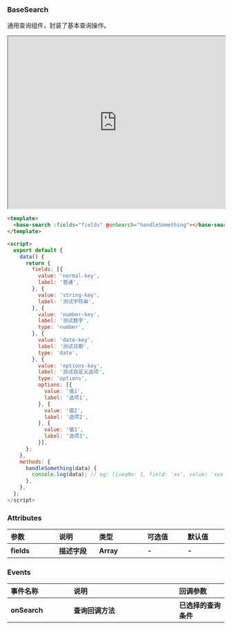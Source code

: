 ### BaseSearch

通用查询组件，封装了基本查询操作。

<iframe width="100%" height="400" src="http://jsfiddle.net/jianglin/rkzpLx0s/24/embedded/result"></iframe>

```html
<template>
  <base-search :fields="fields" @onSearch="handleSomething"></base-search>
</template>

<script>
  export default {
    data() {
      return {
        fields: [{
          value: 'normal-key',
          label: '普通',
        }, {
          value: 'string-key',
          label: '测试字符串',
        }, {
          value: 'number-key',
          label: '测试数字',
          type: 'number',
        }, {
          value: 'date-key',
          label: '测试日期',
          type: 'date',
        }, {
          value: 'options-key',
          label: '测试自定义选项',
          type: 'options',
          options: [{
            value: '值1',
            label: '选项1',
          }, {
            value: '值2',
            label: '选项2',
          }, {
            value: '值3',
            label: '选项3',
          }],
      };
    },
    methods: {
      handleSomething(data) {
        console.log(data); // eg: [{seqNo: 1, field: 'xx', value: 'xxx', condition: '', and: ''},{...}]
      },
    },
  };
</script>
```

### Attributes

<table style="text-align:left">
  <tr>
    <th style="width: 200px">参数</th>
    <th style="width: 200px">说明</th>
    <th style="width: 200px">类型</th>
    <th style="width: 200px">可选值</th>
    <th style="width: 200px">默认值</th>
  </tr>
  <tr>
      <th>fields</th>
      <th>描述字段</th>
      <th>Array</th>
      <th>-</th>
      <th>-</th>
  </tr>

</table>

### Events

<table style="text-align:left">
  <tr>
    <th style="width: 200px">事件名称	</th>
    <th style="width: 500px">说明</th>
    <th style="width: 200px">回调参数</th>
  </tr>
  <tr>
    <th>onSearch</th>
    <th>查询回调方法</th>
    <th>已选择的查询条件</th>
  </tr>
</table>
